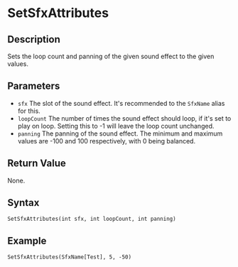 # SetSfxAttributes

## Description
Sets the loop count and panning of the given sound effect to the given values.

## Parameters

- `sfx`
The slot of the sound effect. It's recommended to the `SfxName` alias for this.
- `loopCount`
The number of times the sound effect should loop, if it's set to play on loop. Setting this to -1 will leave the loop count unchanged.
- `panning`
The panning of the sound effect. The minimum and maximum values are -100 and 100 respectively, with 0 being balanced.

## Return Value
None.

## Syntax
```
SetSfxAttributes(int sfx, int loopCount, int panning)
```

## Example
```
SetSfxAttributes(SfxName[Test], 5, -50)
```